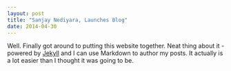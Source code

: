```yaml
---
layout: post
title: "Sanjay Nediyara, Launches Blog"
date: 2014-04-30
---
```


Well. Finally got around to putting this website together. Neat thing about it - powered by [Jekyll](http://jekyllrb.com) and I can use Markdown to author my posts. It actually is a lot easier than I thought it was going to be.

